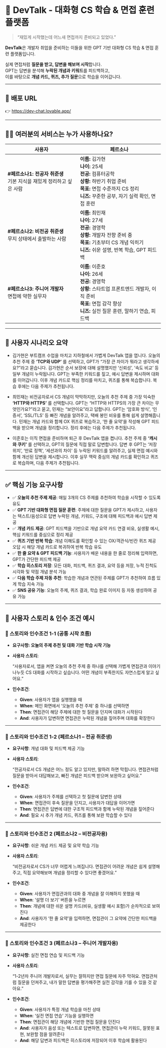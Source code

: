 # 🧠 DevTalk - 대화형 CS 학습 & 면접 훈련 플랫폼

> “재밌게 시작했는데 어느새 면접까지 준비되고 있었다.”

**DevTalk**은 개발자 취업을 준비하는 이들을 위한 GPT 기반 대화형 CS 학습 & 면접 훈련 플랫폼입니다.

실제 면접처럼 **질문을 받고, 답변을 해보며 시작**합니다.  
GPT는 답변을 분석해 **누락된 개념과 키워드**를 피드백하고,  
이를 바탕으로 **개념 카드, 퀴즈, 추가 질문**으로 학습을 이어갑니다.

---

## 🔗 배포 URL  
👉 https://dev-chat.lovable.app/

---

## 🙋‍♀️ 여러분의 서비스는 누가 사용하나요?

| 사용자 | 페르소나 |
|--------|---------------|
| **#페르소나1: 전공자 취준생**<br>기본 지식을 재밌게 정리하고 싶은 사람 | **이름:** 김가현<br>**나이:** 25세<br>**전공:** 컴퓨터공학<br>**상황:** 하반기 취업 준비<br>**목표:** 면접 수준까지 CS 정리<br>**니즈:** 꾸준한 공부, 자기 실력 확인, 면접 훈련 |
| **#페르소나2: 비전공 취준생**<br>무지 상태에서 출발하는 사람 | **이름:** 최민재<br>**나이:** 27세<br>**전공:** 경영학<br>**상황:** 개발자 전향 준비 중<br>**목표:** 기초부터 CS 개념 익히기<br>**니즈:** 쉬운 설명, 반복 학습, GPT 피드백 |
| **#페르소나3: 주니어 개발자**<br>면접에 약한 실무자 | **이름:** 이준호<br>**나이:** 26세<br>**전공:** 경영학<br>**상황:** 스타트업 프론트엔드 개발자, 이직 준비<br>**목표:** 면접 감각 향상<br>**니즈:** 실전 질문 훈련, 말하기 연습, 피드백 |

---

## 🎯 사용자 시나리오 요약

- 김가현은 부트캠프 수업을 마치고 지하철에서 가볍게 DevTalk 앱을 엽니다.
오늘의 추천 주제 중 **‘TCP와 UDP’** 를 선택하고, GPT가 “가장 큰 차이가 뭐라고 생각하세요?”라고 묻습니다.
김가현은 순서 보장에 대해 설명했지만 ‘신뢰성’, ‘속도 비교’ 등 일부 개념이 누락됩니다.
GPT는 부족한 키워드를 짚고, 예시 답변을 제시하며 대화를 이어갑니다.
이후 개념 카드로 핵심 정리를 마치고, 퀴즈를 통해 복습합니다.
복습 후에는 다음 주제가 추천됩니다.

- 최민재는 비전공자로서 CS 개념이 막막하지만, 오늘의 추천 주제 중 가장 익숙한 **‘HTTP와 HTTPS’** 를 선택합니다.
GPT는 “HTTP와 HTTPS의 가장 큰 차이는 무엇인가요?”라고 묻고, 민재는 “보안이요”라고 답합니다.
GPT는 ‘암호화 방식’, ‘인증서’, ‘SSL/TLS’ 등 빠진 개념을 알려주고,
택배 봉인 비유를 통해 쉽게 설명해줍니다.
민재는 개념 카드와 함께 OX 퀴즈로 복습하고,
‘한 줄 요약’을 작성해 GPT 피드백을 받으며 개념을 정리합니다.
정리 후에는 다음 주제가 추천됩니다.

- 이준호는 이직 면접을 준비하며 퇴근 후 DevTalk 앱을 켭니다.
추천 주제 중 **‘캐시와 쿠키’** 를 선택하고, GPT의 질문에 직접 말로 답변합니다.
답변 후 GPT는 ‘저장 위치’, ‘만료 정책’, ‘세션과의 차이’ 등 누락된 키워드를 알려주고,
실제 면접 예시와 함께 개선된 답변을 제시합니다.
이후 실무 맥락 중심의 개념 카드를 확인하고 퀴즈로 복습하며,
다음 주제가 추천됩니다.
---

## ✅ 핵심 기능 요구사항

- ✅ **오늘의 추천 주제 제공**: 매일 3개의 CS 주제를 추천하여 학습을 시작할 수 있도록 유도
- ✅ **GPT 기반 대화형 면접 질문 훈련**: 주제에 대한 질문을 GPT가 제시하고, 사용자는 텍스트/음성으로 답변
누락된 개념, 키워드, 구조에 대해 피드백과 예시 답변 제공
- ✅ **개념 카드 제공**: GPT 피드백을 기반으로 개념 요약 카드 연결
비유, 실생활 예시, 핵심 키워드를 중심으로 정리 제공
- ✅ **퀴즈 기반 반복 학습**: 개념 이해도를 확인할 수 있는 OX/객관식/빈칸 퀴즈 제공
오답 시 해당 개념 카드로 복귀하여 반복 학습 유도
- ✅ **한 줄 요약 & GPT 피드백 기능**:
사용자가 배운 내용을 한 줄로 정리해 입력하면, GPT가 간단한 피드백 제공
- ✅ **학습 히스토리 저장**: 모든 대화, 피드백, 퀴즈 결과, 요약 등을 저장, 누적 진척도 시각화 및 약점 개념 분석 가능
- ✅ **다음 학습 주제 자동 추천**: 학습한 개념과 연관된 주제를 GPT가 추천하여 흐름 있게 학습 지속 가능
- ✅ **SNS 공유 기능**: 오늘의 주제, 퀴즈 결과, 학습 완료 이미지 등 자동 생성하여 공유 가능
---

## 📜 사용자 스토리 & 인수 조건 예시

### 📌 스토리와 인수조건 1-1 (공통 시작 흐름)

- **요구사항: 오늘의 주제 추천 및 대화 기반 학습 시작 기능**
- **사용자 스토리**:
    
    “사용자로서, 앱을 켜면 오늘의 추천 주제 중 하나를 선택해 가볍게 면접관과 이야기 나누듯 CS 대화를 시작하고 싶습니다. 어떤 개념이 부족한지도 자연스럽게 알고 싶어요.”
    
- **인수조건**:
    - **Given**: 사용자가 앱을 실행했을 때
    - **When**: 메인 화면에서 ‘오늘의 추천 주제’ 중 하나를 선택하면
    - **Then**: 면접관이 해당 주제에 대한 첫 질문을 던지며 대화가 시작된다
    - **And**: 사용자가 답변하면 면접관은 누락된 개념을 짚어주며 대화를 확장한다

---

### 📌 스토리와 인수조건 1-2 (페르소나1 – 전공 취준생)

- **요구사항**: 개념 대화 및 피드백 제공 기능
- **사용자 스토리**:
    
    “전공자로서 CS 개념은 어느 정도 알고 있지만, 말하려 하면 막힙니다. 면접관처럼 질문을 받아서 대답해보고, 빠진 개념은 피드백 받으며 보완하고 싶어요.”
    
- **인수조건**:
    - **Given**: 사용자가 주제를 선택하고 첫 질문에 답변한 상태
    - **When**: 면접관이 후속 질문을 던지고, 사용자가 대답을 이어가면
    - **Then**: 면접관은 답변에 대한 구조적 피드백과 함께 누락된 개념을 짚어준다
    - **And**: 필요 시 추가 개념 카드, 퀴즈를 통해 보완 학습할 수 있다

---

### 📌 스토리와 인수조건 2 (페르소나2 – 비전공자용)

- **요구사항**: 쉬운 개념 카드 제공 및 요약 학습 기능
- **사용자 스토리**:
    
    “비전공자로서 CS가 너무 어렵게 느껴집니다. 면접관이 어려운 개념은 쉽게 설명해주고, 직접 요약해보며 개념을 정리할 수 있다면 좋겠어요.”
    
- **인수조건**:
    - **Given**: 사용자가 면접관과의 대화 중 개념을 잘 이해하지 못했을 때
    - **When**: ‘설명 더 보기’ 버튼을 누르면
    - **Then**: 개념에 대한 쉬운 설명 카드(비유, 실생활 예시 포함)가 순차적으로 보여진다
    - **And**: 사용자가 ‘한 줄 요약’을 입력하면, 면접관이 그 요약에 간단한 피드백을 제공한다

---

### 📌 스토리와 인수조건 3 (페르소나3 – 주니어 개발자용)

- **요구사항**: 실전 면접 연습 및 피드백 기능
- **사용자 스토리**:
    
    “1-2년차 주니어 개발자로서, 실무는 잘하지만 면접 질문에 자주 막혀요. 면접관처럼 질문을 던져주고, 내가 말한 답변을 평가해주면 실전 감각을 기를 수 있을 것 같아요.”
    
- **인수조건**:
    - **Given**: 사용자가 특정 개념 학습을 마친 상태
    - **When**: ‘실전 면접 연습’ 기능을 실행하면
    - **Then**: 면접관이 해당 개념에 기반한 면접 질문을 던진다
    - **And**: 사용자가 음성 또는 텍스트로 답변하면, 면접관이 누락 키워드, 잘못된 표현, 보완할 점을 알려준다
    - **And**: 해당 답변과 피드백은 히스토리에 저장되어 이후 학습에 활용된다
